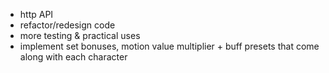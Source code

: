 - http API
- refactor/redesign code
- more testing & practical uses
- implement set bonuses, motion value multiplier + buff presets that come along with each character